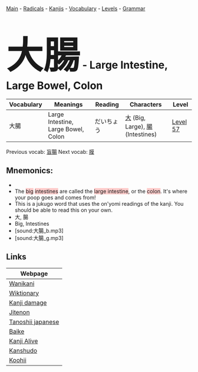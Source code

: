 <style> bigfont {font-size: 100px}</style>
[Main](../README.md) -
[Radicals](../radicals.md) -
[Kanjis](../kanjis.md) -
[Vocabulary](../vocabulary.md) -
[Levels](../levels.md) -
[Grammar](../grammar.md)
# <bigfont> 大腸</bigfont> - Large Intestine, Large Bowel, Colon 

| Vocabulary | Meanings | Reading | Characters | Level |
| --- | --- | --- | --- | --- |
| 大腸 | Large Intestine, Large Bowel, Colon | だいちょう |  [大](../kanjis/大.md) (Big, Large), [腸](../kanjis/腸.md) (Intestines) | [Level 57](../levels/wk_level57.md) |

Previous vocab: [盲腸](盲腸.md) Next vocab: [膜](膜.md) 

## Mnemonics:

* 
* The <span style="background-color:#ffcccb"> big</span> <span style="background-color:#ffcccb"> intestines</span> are called the <span style="background-color:#ffcccb"> large intestine</span>, or the <span style="background-color:#ffcccb"> colon</span>. It's where your poop goes and comes from!
* This is a jukugo word that uses the on'yomi readings of the kanji. You should be able to read this on your own.
* 大, 腸
* Big, Intestines
* [sound:大腸_b.mp3]
* [sound:大腸_g.mp3]


## Links 

| Webpage |
| --- |
| [Wanikani          ](https://www.wanikani.com/kanji/大腸) |
| [Wiktionary        ](https://en.wiktionary.org/wiki/大腸) |
| [Kanji damage      ](http://www.kanjidamage.com/kanji/search?utf8=✓&q=大腸) |
| [Jitenon           ](https://jitenon.com/kanji/大腸) |
| [Tanoshii japanese ](https://www.tanoshiijapanese.com/dictionary/kanji.cfm?k=大腸) |
| [Baike             ](https://baike.baidu.com/item/大腸) |
| [Kanji Alive       ](https://app.kanjialive.com/大腸) |
| [Kanshudo          ](https://www.kanshudo.com/searchmn?q=大腸) |
| [Koohii            ](https://kanji.koohii.com/study/kanji/大腸) |
